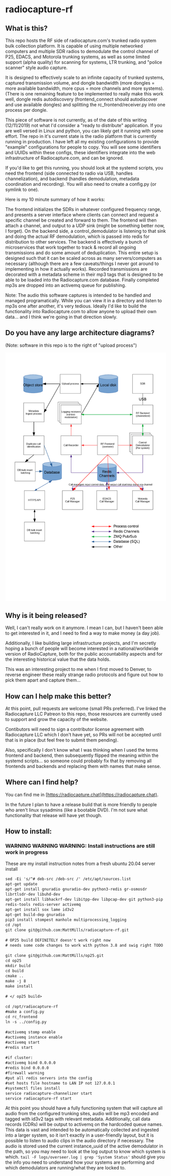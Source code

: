 # radiocapture-rf
## What is this?
This repo hosts the RF side of radiocapture.com's trunked radio system bulk collection platform. It is capable of using multiple networked computers and multiple SDR radios to demodulate the control channel of P25, EDACS, and Motorola trunking systems, as well as some limited support (alpha quality) for scanning for systems, LTR trunking, and "police scanner" style audio capture.

It is designed to effectively scale to an infinite capacity of trunked systems, captured transmission volume, and dongle bandwidth (more dongles = more available bandwidth, more cpus = more channels and more systems). (There is one remaining feature to be implemented to really make this work well, dongle redis autodiscovery (frontend_connect should autodiscover and use available dongles) and splitting the rc_frontend/receiver.py into one process per dongle. 

This piece of software is not currently, as of the date of this writing (12/11/2019) not what I'd consider a "ready to distribute" application. If you are well versed in Linux and python, you can likely get it running with some effort. The repo in it's current state is the radio platform that is currently running in production. I have left all my existing configurations to provide "example" configurations for people to copy. You will see some identifiers and UUIDs within these configs, these identifiers integrate into the web infrastructure of Radiocapture.com, and can be ignored.

If you'd like to get this running, you should look at the systemd scripts, you need the frontend (side connected to radio via USB, handles channelization), and backend (handles demodulation, metadata coordination and recording). You will also need to create a config.py (or symlink to one).

Here is my 10 minute summary of how it works:

The frontend initializes the SDRs in whatever configured frequency range, and presents a server interface where clients can connect and request a specific channel be created and forward to them. The frontend will then attach a channel, and output to a UDP sink (might be something better now, I forget). On the backend side, a control_demodulator is listening to that sink and doing the actual RF demodulation, which is passed into redis for distribution to other services. The backend is effectively a bunch of microservices that work together to track & record all ongoing transmissions and do some amount of deduplication. This entire setup is designed such that it can be scaled across as many servers/computers as necessary (although there are a few caveats/things I never got around to implementing in how it actually works). Recorded transmissions are decorated with a metadata scheme in their mp3 tags that is designed to be able to be loaded into the Radiocapture.com database. Finally completed mp3s are dropped into an activemq queue for publishing.

Note: The audio this software captures is intended to be handled and managed programatically. While you can view it in a directory and listen to mp3s one after another, it's very tedious. Ideally I'd like to build the functionality into Radiocapture.com to allow anyone to upload their own data... and I think we're going in that direction slowly.


## Do you have any large architecture diagrams?

(Note: software in this repo is to the right of "upload process")

![](https://github.com/MattMills/radiocapture-rf/blob/master/doc/Radiocapture%201.0%20Architecture.png)


## Why is it being released?

Well, I can't really work on it anymore. I mean I can, but I haven't been able to get interested in it, and I need to find a way to make money (a day job).

Additionally, I like building large infrastructure projects, and I'm secretly hoping a bunch of people will become interested in a national/worldwide version of RadioCapture, both for the public accountability aspects and for the interesting historical value that the data holds. 

This was an interesting project to me when I first moved to Denver, to reverse engineer these really strange radio protocols and figure out how to pick them apart and capture them...

## How can I help make this better?

At this point, pull requests are welcome (small PRs preferred). I've linked the Radiocapture LLC Patreon to this repo, those resources are currently used to support and grow the capacity of the website.

Contibutors will need to sign a contributor license agreement with Radiocapture LLC which I don't have yet, so PRs will not be accepted until that is in place (but feel free to submit them pending). 

Also, specifically I don't know what I was thinking when I used the terms frontend and backend, then subsequently flipped the meaning within the systemd scripts... so someone could probably fix that by removing all frontends and backends and replacing them with names that make sense.

## Where can I find help?

You can find me in [https://radiocapture.chat](https://radiocapture.chat).

In the future I plan to have a release build that is more friendly to people who aren't linux sysadmins (like a bootable DVD). I'm not sure what functionality that release will have yet though.

## How to install:
### WARNING WARNING WARNING: Install instructions are still work in progress

These are my install instruction notes from a fresh ubuntu 20.04 server install

```
sed -Ei 's/^# deb-src /deb-src /' /etc/apt/sources.list
apt-get update
apt-get install gnuradio gnuradio-dev python3-redis gr-osmosdr librtlsdr-dev libuhd-dev  
apt-get install libhackrf-dev libitpp-dev libpcap-dev git python3-pip redis-tools redis-server activemq
apt-get install sox lame id3v2
apt-get build-dep gnuradio
pip3 install stompest manhole multiprocessing_logging
cd /opt
git clone git@github.com:MattMills/radiocapture-rf.git

# OP25 build DEFINITELY doesn't work right now
# needs some code changes to work with python 3.8 and swig right TODO

git clone git@github.com:MattMills/op25.git
cd op25
mkdir build
cd build
cmake ..
make -j 8
make install

# </ op25 build>

cd /opt/radiocapture-rf
#make a config.py
cd rc_frontend
ln -s ../config.py

#activemq stomp enable
#activemq instance enable
#activemq start
#redis start

#if cluster:
#activemq bind 0.0.0.0
#redis bind 0.0.0.0
#firewall warning
#put all redis servers into the config
#set hosts file hostname to LAN IP not 127.0.0.1
#systemctl files install
service radiocapture-channelizer start
service radiocapture-rf start

```
At this point you should have a fully functioning system that will capture all audio from the configured trunking sites, audio will be mp3 encoded and tagged with id3v2 tags with relevant metadata. Additionally, call data records (CDRs) will be output to activemq on the hardcoded queue names. This data is vast and intended to be automatically collected and ingested into a larger system, so it isn't exactly in a user-friendly layout, but it is possible to listen to audio clips in the audio directory if necessary. The audio is stored used the current instance_uuid of the active demodulator in the path, so you may need to look at the log output to know which system is which. `tail -F logs/overseer.log | grep 'System Status'` should give you the info you need to understand how your systems are performing and which demodulators are running/what they are locked to.


